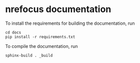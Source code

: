 nrefocus documentation
======================
To install the requirements for building the documentation, run

    cd docs
    pip install -r requirements.txt

To compile the documentation, run

    sphinx-build . _build


